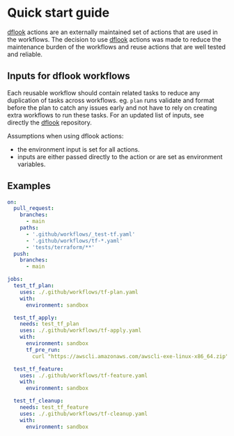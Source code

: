 # Quick start guide

[dflook](https://github.com/dflook/terraform-github-actions) actions are an externally maintained set of actions that are used in the workflows.
The decision to use [dflook](https://github.com/dflook/terraform-github-actions) actions was made to reduce the maintenance burden of the workflows and reuse actions that are well tested and reliable.

## Inputs for dflook workflows

Each reusable workflow should contain related tasks to reduce any duplication of tasks across workflows. eg. `plan` runs validate and format before the plan to catch any issues early and not have to rely on creating extra workflows to run these tasks. For an updated list of inputs, see directly the [dflook](https://github.com/dflook/terraform-github-actions) repository.

Assumptions when using dflook actions:

- the environment input is set for all actions.
- inputs are either passed directly to the action or are set as environment variables.

## Examples

```yaml
on:
  pull_request:
    branches:
      - main
    paths:
      - '.github/workflows/_test-tf.yaml'
      - '.github/workflows/tf-*.yaml'
      - 'tests/terraform/**'
  push:
    branches:
      - main

jobs:
  test_tf_plan:
    uses: ./.github/workflows/tf-plan.yaml
    with:
      environment: sandbox

  test_tf_apply:
    needs: test_tf_plan
    uses: ./.github/workflows/tf-apply.yaml
    with:
      environment: sandbox
      tf_pre_run:
        curl "https://awscli.amazonaws.com/awscli-exe-linux-x86_64.zip" -o "awscliv2.zip" && unzip -qq awscliv2.zip && ./aws/install

  test_tf_feature:
    uses: ./.github/workflows/tf-feature.yaml
    with:
      environment: sandbox

  test_tf_cleanup:
    needs: test_tf_feature
    uses: ./.github/workflows/tf-cleanup.yaml
    with:
      environment: sandbox
```
